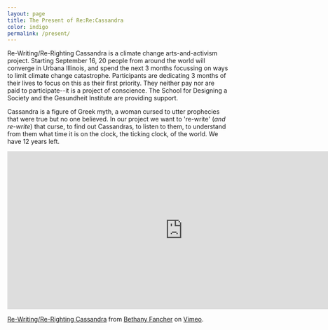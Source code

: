 ```yaml
---
layout: page
title: The Present of Re:Re:Cassandra
color: indigo
permalink: /present/
---
```


Re-Writing/Re-Righting Cassandra is a climate change arts-and-activism project. Starting September 16, 20 people from around the world will converge in Urbana Illinois, and spend the next 3 months focussing on ways to limit climate change catastrophe. Participants are dedicating 3 months of their lives to focus on this as their first priority. They neither pay nor are paid to participate--it is a project of conscience. The School for Designing a Society and the Gesundheit Institute are providing support.

Cassandra is a figure of Greek myth, a woman cursed to utter prophecies that were true but no one believed. In our project we want to 're-write' (*and re-write*) that curse, to find out Cassandras, to listen to them, to understand from them what time it is on the clock, the ticking clock, of the world. We have 12 years left.

<iframe src="https://player.vimeo.com/video/342404555" width="800" height="360" frameborder="0" allow="autoplay; fullscreen" allowfullscreen></iframe>
<p><a href="https://vimeo.com/342404555">Re-Writing/Re-Righting Cassandra</a> from <a href="https://vimeo.com/user14359392">Bethany Fancher</a> on <a href="https://vimeo.com">Vimeo</a>.</p>
